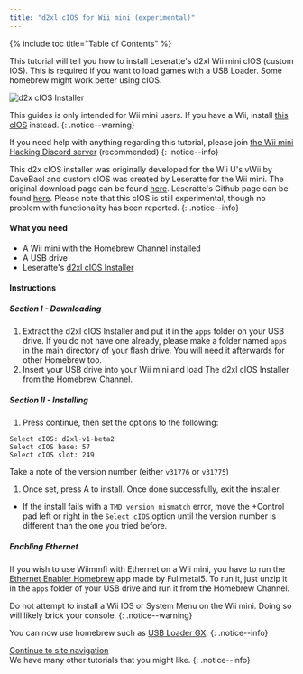 ```yaml
---
title: "d2xl cIOS for Wii mini (experimental)"
---
```


{% include toc title="Table of Contents" %}

This tutorial will tell you how to install Leseratte's d2xl Wii mini cIOS (custom IOS). This is required if you want to load games with a USB Loader. Some homebrew might work better using cIOS.

![d2x cIOS Installer](/images/cIOS.png)

This guides is only intended for Wii mini users. If you have a Wii, install [this cIOS](cios) instead.
{: .notice--warning}

If you need help with anything regarding this tutorial, please join [the Wii mini Hacking Discord server](https://discord.gg/6ryxnkS) (recommended)
{: .notice--info}

This d2x cIOS installer was originally developed for the Wii U's vWii by DaveBaol and custom cIOS was created by Leseratte for the Wii mini. The original download page can be found [here](https://wii.leseratte10.de/d2xl-cIOS/). Leseratte's Github page can be found [here](https://github.com/Leseratte10/d2xl-cios). Please note that this cIOS is still experimental, though no problem with functionality has been reported.
{: .notice--info}

#### What you need

* A Wii mini with the Homebrew Channel installed
* A USB drive
* Leseratte's [d2xl cIOS Installer](/assets/files/d2xl_wii_mini_cIOS_installer_v1_beta2.zip)

#### Instructions

##### Section I - Downloading

1. Extract the d2xl cIOS Installer and put it in the `apps` folder on your USB drive. If you do not have one already, please make a folder named `apps` in the main directory of your flash drive. You will need it afterwards for other Homebrew too.
1. Insert your USB drive into your Wii mini and load The d2xl cIOS Installer from the Homebrew Channel.

##### Section II - Installing

1. Press continue, then set the options to the following:
```
Select cIOS: d2xl-v1-beta2
Select cIOS base: 57
Select cIOS slot: 249
```

Take a note of the version number (either `v31776` or `v31775`)
1. Once set, press A to install. Once done successfully, exit the installer.
  - If the install fails with a `TMD version mismatch` error, move the +Control pad left or right in the `Select cIOS` option until the version number is different than the one you tried before.


##### Enabling Ethernet
If you wish to use Wiimmfi with Ethernet on a Wii mini, you have to run the [Ethernet Enabler Homebrew](/assets/files/Wii_Mini_Ethernet_Enable.zip) app made by Fullmetal5. To run it, just unzip it in the `apps` folder of your USB drive and run it from the Homebrew Channel.

Do not attempt to install a Wii IOS or System Menu on the Wii mini. Doing so will likely brick your console.
{: .notice--warning}

You can now use homebrew such as [USB Loader GX](usbloadergx).
{: .notice--info}

[Continue to site navigation](site-navigation)<br> We have many other tutorials that you might like.
{: .notice--info}
